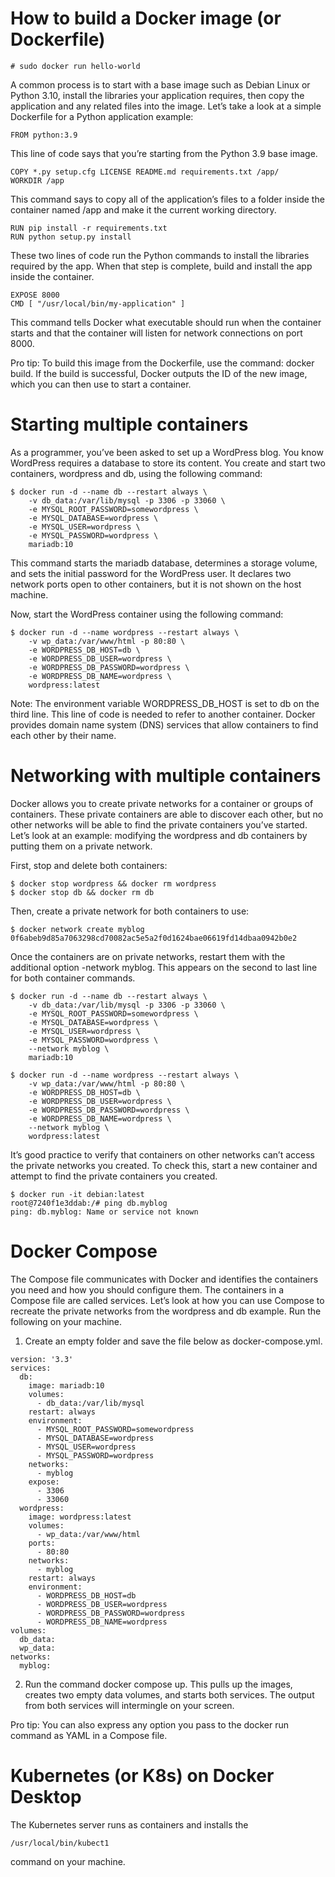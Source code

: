 # How to build a Docker image (or Dockerfile)


```
# sudo docker run hello-world
```

A common process is to start with a base image such as Debian Linux or Python 3.10, install the libraries your application requires, then copy the application and any related files into the image. Let’s take a look at a simple Dockerfile for a Python application example:

```
FROM python:3.9
```

This line of code says that you’re starting from the Python 3.9 base image.

```
COPY *.py setup.cfg LICENSE README.md requirements.txt /app/
WORKDIR /app
```

This command says to copy all of the application’s files to a folder inside the container named /app and make it the current working directory.

```
RUN pip install -r requirements.txt
RUN python setup.py install
```

These two lines of code run the Python commands to install the libraries required by the app. When that step is complete, build and install the app inside the container.

```
EXPOSE 8000
CMD [ "/usr/local/bin/my-application" ]
```

This command tells Docker what executable should run when the container starts and that the container will listen for network connections on port 8000.

Pro tip: To build this image from the Dockerfile, use the command: docker build. If the build is successful, Docker outputs the ID of the new image, which you can then use to start a container.

# Starting multiple containers

As a programmer, you’ve been asked to set up a WordPress blog. You know WordPress requires a database to store its content. You create and start two containers, wordpress and db, using the following command:

```
$ docker run -d --name db --restart always \
    -v db_data:/var/lib/mysql -p 3306 -p 33060 \
    -e MYSQL_ROOT_PASSWORD=somewordpress \
    -e MYSQL_DATABASE=wordpress \
    -e MYSQL_USER=wordpress \
    -e MYSQL_PASSWORD=wordpress \
    mariadb:10
```

This command starts the mariadb database, determines a storage volume, and sets the initial password for the WordPress user. It declares two network ports open to other containers, but it is not shown on the host machine.

Now, start the WordPress container using the following command:

```
$ docker run -d --name wordpress --restart always \
    -v wp_data:/var/www/html -p 80:80 \
    -e WORDPRESS_DB_HOST=db \
    -e WORDPRESS_DB_USER=wordpress \
    -e WORDPRESS_DB_PASSWORD=wordpress \
    -e WORDPRESS_DB_NAME=wordpress \
    wordpress:latest
```

Note: The environment variable WORDPRESS_DB_HOST is set to db on the third line. This line of code is needed to refer to another container. Docker provides domain name system (DNS) services that allow containers to find each other by their name.

# Networking with multiple containers

Docker allows you to create private networks for a container or groups of containers. These private containers are able to discover each other, but no other networks will be able to find the private containers you’ve started. Let’s look at an example: modifying the wordpress and db containers by putting them on a private network.

First, stop and delete both containers:

```
$ docker stop wordpress && docker rm wordpress
$ docker stop db && docker rm db
```

Then, create a private network for both containers to use:

```
$ docker network create myblog
0f6abeb9d85a7063298cd70082ac5e5a2f0d1624bae06619fd14dbaa0942b0e2
```

Once the containers are on private networks, restart them with the additional option -network myblog. This appears on the second to last line for both container commands.

```
$ docker run -d --name db --restart always \
    -v db_data:/var/lib/mysql -p 3306 -p 33060 \
    -e MYSQL_ROOT_PASSWORD=somewordpress \
    -e MYSQL_DATABASE=wordpress \
    -e MYSQL_USER=wordpress \
    -e MYSQL_PASSWORD=wordpress \
    --network myblog \
    mariadb:10
```

```
$ docker run -d --name wordpress --restart always \
    -v wp_data:/var/www/html -p 80:80 \
    -e WORDPRESS_DB_HOST=db \
    -e WORDPRESS_DB_USER=wordpress \
    -e WORDPRESS_DB_PASSWORD=wordpress \
    -e WORDPRESS_DB_NAME=wordpress \
    --network myblog \
    wordpress:latest
```

It’s good practice to verify that containers on other networks can’t access the private networks you created. To check this, start a new container and attempt to find the private containers you created.

```
$ docker run -it debian:latest 
root@7240f1e3ddab:/# ping db.myblog
ping: db.myblog: Name or service not known
```

# Docker Compose

The Compose file communicates with Docker and identifies the containers you need and how you should configure them. The containers in a Compose file are called services. Let’s look at how you can use Compose to recreate the private networks from the  wordpress and db example. Run the following on your machine.

1. Create an empty folder and save the file below as docker-compose.yml.

```
version: '3.3'
services:
  db:
    image: mariadb:10
    volumes:
      - db_data:/var/lib/mysql
    restart: always
    environment:
      - MYSQL_ROOT_PASSWORD=somewordpress
      - MYSQL_DATABASE=wordpress
      - MYSQL_USER=wordpress
      - MYSQL_PASSWORD=wordpress
    networks:
      - myblog
    expose:
      - 3306
      - 33060
  wordpress:
    image: wordpress:latest
    volumes:
      - wp_data:/var/www/html
    ports:
      - 80:80
    networks:
      - myblog
    restart: always
    environment:
      - WORDPRESS_DB_HOST=db
      - WORDPRESS_DB_USER=wordpress
      - WORDPRESS_DB_PASSWORD=wordpress
      - WORDPRESS_DB_NAME=wordpress
volumes:
  db_data:
  wp_data:
networks:
  myblog:
```

2. Run the command docker compose up. This pulls up the images, creates two empty data volumes, and starts both services. The output from both services will intermingle on your screen.

Pro tip: You can also express any option you pass to the docker run command as YAML in a Compose file.

# Kubernetes (or K8s) on Docker Desktop

The Kubernetes server runs as containers and installs the 

```
/usr/local/bin/kubect1
```

 command on your machine.
